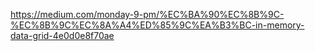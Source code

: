 https://medium.com/monday-9-pm/%EC%BA%90%EC%8B%9C-%EC%8B%9C%EC%8A%A4%ED%85%9C%EA%B3%BC-in-memory-data-grid-4e0d0e8f70ae
